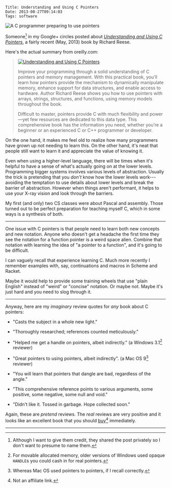     Title: Understanding and Using C Pointers
    Date: 2013-08-27T09:14:03
    Tags: software

![A C programmer preparing to use pointers](https://upload.wikimedia.org/wikipedia/commons/thumb/b/b7/Aviano_bomb_suit.jpg/220px-Aviano_bomb_suit.jpg)

Someone[^someone] in my Google+ circles posted about
[_Understanding and Using C Pointers_][book], a fairly recent (May,
2013) book by Richard Reese.

<!-- more -->

Here's the actual summary from oreilly.com:

> [![Understanding and Using C Pointers](https://akamaicovers.oreilly.com/images/0636920028000/cat.gif)](https://shop.oreilly.com/product/0636920028000.do)
>
> Improve your programming through a solid understanding of C pointers and memory management. With this practical book, you’ll learn how pointers provide the mechanism to dynamically manipulate memory, enhance support for data structures, and enable access to hardware. Author Richard Reese shows you how to use pointers with arrays, strings, structures, and functions, using memory models throughout the book.
>
> Difficult to master, pointers provide C with much flexibility and power—yet few resources are dedicated to this data type. This comprehensive book has the information you need, whether you’re a beginner or an experienced C or C++ programmer or developer.

On the one hand, it makes me feel old to realize how many programmers
have grown up not needing to learn this. On the other hand, it's neat
that people still want to learn it and appreciate the value of knowing
it.

Even when using a higher-level language, there will be times when it's
helpful to have a sense of what's actually going on at the lower
levels. Programming bigger systems involves various levels of
abstraction. Usually the trick is pretending that you _don't_ know how
the lower levels work---avoiding the temptation to use details about
lower levels and break the barrier of abstraction. However when things
aren't performant, it helps to use your X-ray vision and look through
the barriers.

My first (and only) two CS classes were about Pascal and
assembly. Those turned out to be perfect preparation for teaching
myself C, which in some ways is a synthesis of both.

---

One issue with C pointers is that people need to learn both new
concepts and new notation. Anyone who doesn't get a headache the first
time they see the notation for a function pointer is a weird space
alien. Combine that notation with learning the idea of "a pointer to a
function", and it's going to be difficult.

I can vaguely recall that experience learning C. Much more recently I
remember examples with, say, continuations and macros in Scheme and
Racket.

Maybe it would help to provide some training wheels that use "plain
English" instead of "weird" or "concise" notation. Or maybe not. Maybe
it's just hard and you need to slog through it.

---

Anyway, here are my _imaginary_ review quotes for _any_ book about C
pointers:

- "Casts the subject in a whole new light."

- "Thoroughly researched; references counted meticulously."

- "Helped me get a handle on pointers, albeit indirectly." (a Windows 3.1[^win] reviewer)

- "Great pointers to using pointers, albeit indirectly". (a Mac OS 9[^mac] reviewer)

- "You will learn that pointers that dangle are bad, regardless of the angle."

- "This comprehensive reference points to various arguments, some positive, some negative, some null and void."

- "Didn't like it. Tossed in garbage. Hope collected soon."﻿

Again, these are _pretend_ reviews. The _real_ reviews are very
positive and it looks like an excellent book that you should
[buy][book][^link] immediately.

[book]: https://shop.oreilly.com/product/0636920028000.do

---

[^someone]: Although I want to give them credit, they shared the post privately so I don't want to presume to name them.

[^win]: For movable allocated memory, older versions of Windows used opaque `HANDLE`s you could cash in for real pointers.

[^mac]: Whereas Mac OS used pointers to pointers, if I recall correctly.

[^link]: Not an affiliate link.
